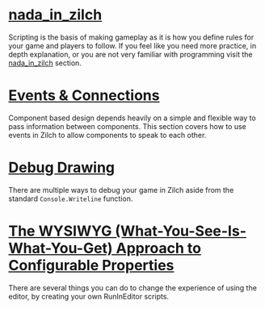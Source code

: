 
# [nada_in_zilch](nada_in_zilch.md)
Scripting is the basis of making gameplay as it is how you define rules for your game and players to follow. If you feel like you need more practice, in depth explanation, or you are not very familiar with programming visit the [nada_in_zilch](nada_in_zilch.md) section.


# [Events & Connections](scripting/eventsandconnections.md)
Component based design depends heavily on a simple and flexible way to pass information between components. This section covers how to use events in Zilch to allow components to speak to each other.

# [Debug Drawing](scripting/debugdrawing.md)
There are multiple ways to debug your game in Zilch aside from the standard `Console.Writeline` function.


# [The WYSIWYG (What-You-See-Is-What-You-Get) Approach to Configurable Properties](scripting/wysiwyg.md)
There are several things you can do to change the experience of using the editor, by creating your own RunInEditor scripts. 

 

 